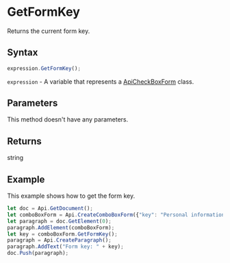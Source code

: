 # GetFormKey

Returns the current form key.

## Syntax

```javascript
expression.GetFormKey();
```

`expression` - A variable that represents a [ApiCheckBoxForm](../ApiCheckBoxForm.md) class.

## Parameters

This method doesn't have any parameters.

## Returns

string

## Example

This example shows how to get the form key.

```javascript
let doc = Api.GetDocument();
let comboBoxForm = Api.CreateComboBoxForm({"key": "Personal information", "tip": "Choose your country", "required": true, "placeholder": "Country", "editable": false, "autoFit": false, "items": ["Latvia", "USA", "UK"]});
let paragraph = doc.GetElement(0);
paragraph.AddElement(comboBoxForm);
let key = comboBoxForm.GetFormKey();
paragraph = Api.CreateParagraph();
paragraph.AddText("Form key: " + key);
doc.Push(paragraph);
```
